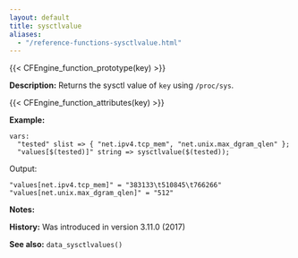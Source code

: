 ```yaml
---
layout: default
title: sysctlvalue
aliases:
  - "/reference-functions-sysctlvalue.html"
---
```


{{< CFEngine_function_prototype(key) >}}

**Description:** Returns the sysctl value of `key` using `/proc/sys`.

{{< CFEngine_function_attributes(key) >}}

**Example:**

```cf3
vars:
  "tested" slist => { "net.ipv4.tcp_mem", "net.unix.max_dgram_qlen" };
  "values[$(tested)]" string => sysctlvalue($(tested));
```

Output:

```
"values[net.ipv4.tcp_mem]" = "383133\t510845\t766266"
"values[net.unix.max_dgram_qlen]" = "512"
```

**Notes:**

**History:** Was introduced in version 3.11.0 (2017)

**See also:** `data_sysctlvalues()`
